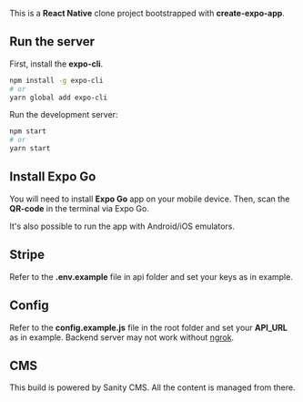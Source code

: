 This is a **React Native** clone project bootstrapped with **create-expo-app**.

## Run the server

First, install the **expo-cli**.

```bash
npm install -g expo-cli
# or
yarn global add expo-cli
```

Run the development server:

```bash
npm start
# or
yarn start
```

## Install Expo Go

You will need to install **Expo Go** app on your mobile device.
Then, scan the **QR-code** in the terminal via Expo Go.

It's also possible to run the app with Android/iOS emulators.

## Stripe

Refer to the **.env.example** file in api folder and set your keys as in example.

## Config

Refer to the **config.example.js** file in the root folder and set your **API_URL** as in example.
Backend server may not work without [ngrok](https://ngrok.com/).

## CMS

This build is powered by Sanity CMS.
All the content is managed from there.
